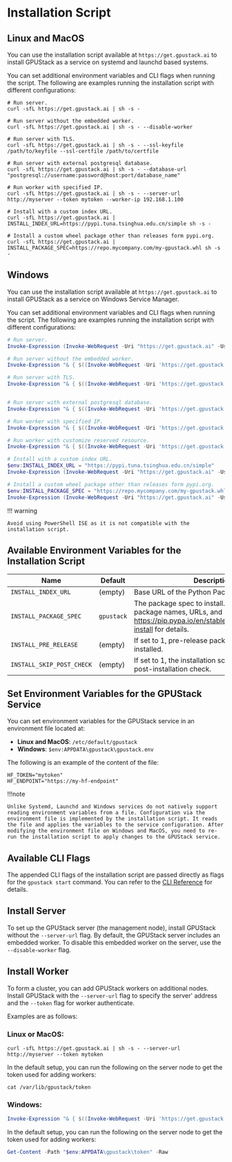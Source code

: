 # Installation Script

## Linux and MacOS

You can use the installation script available at `https://get.gpustack.ai` to install GPUStack as a service on systemd and launchd based systems.

You can set additional environment variables and CLI flags when running the script. The following are examples running the installation script with different configurations:

```shell
# Run server.
curl -sfL https://get.gpustack.ai | sh -s -

# Run server without the embedded worker.
curl -sfL https://get.gpustack.ai | sh -s - --disable-worker

# Run server with TLS.
curl -sfL https://get.gpustack.ai | sh -s - --ssl-keyfile /path/to/keyfile --ssl-certfile /path/to/certfile

# Run server with external postgresql database.
curl -sfL https://get.gpustack.ai | sh -s - --database-url "postgresql://username:password@host:port/database_name"

# Run worker with specified IP.
curl -sfL https://get.gpustack.ai | sh -s - --server-url http://myserver --token mytoken --worker-ip 192.168.1.100

# Install with a custom index URL.
curl -sfL https://get.gpustack.ai | INSTALL_INDEX_URL=https://pypi.tuna.tsinghua.edu.cn/simple sh -s -

# Install a custom wheel package other than releases form pypi.org.
curl -sfL https://get.gpustack.ai | INSTALL_PACKAGE_SPEC=https://repo.mycompany.com/my-gpustack.whl sh -s -
```

## Windows

You can use the installation script available at `https://get.gpustack.ai` to install GPUStack as a service on Windows Service Manager.

You can set additional environment variables and CLI flags when running the script. The following are examples running the installation script with different configurations:

```powershell
# Run server.
Invoke-Expression (Invoke-WebRequest -Uri "https://get.gpustack.ai" -UseBasicParsing).Content

# Run server without the embedded worker.
Invoke-Expression "& { $((Invoke-WebRequest -Uri 'https://get.gpustack.ai' -UseBasicParsing).Content) } -- --disable-worker"

# Run server with TLS.
Invoke-Expression "& { $((Invoke-WebRequest -Uri 'https://get.gpustack.ai' -UseBasicParsing).Content) } -- --ssl-keyfile 'C:\path\to\keyfile' --ssl-certfile 'C:\path\to\certfile'"


# Run server with external postgresql database.
Invoke-Expression "& { $((Invoke-WebRequest -Uri 'https://get.gpustack.ai' -UseBasicParsing).Content) } -- --database-url 'postgresql://username:password@host:port/database_name'"

# Run worker with specified IP.
Invoke-Expression "& { $((Invoke-WebRequest -Uri 'https://get.gpustack.ai' -UseBasicParsing).Content) } -- --server-url 'http://myserver' --token 'mytoken' --worker-ip '192.168.1.100'"

# Run worker with customize reserved resource.
Invoke-Expression "& { $((Invoke-WebRequest -Uri 'https://get.gpustack.ai' -UseBasicParsing).Content) } -- --server-url 'http://myserver' --token 'mytoken' --system-reserved '{""ram"":5, ""vram"":5}'"

# Install with a custom index URL.
$env:INSTALL_INDEX_URL = "https://pypi.tuna.tsinghua.edu.cn/simple"
Invoke-Expression (Invoke-WebRequest -Uri "https://get.gpustack.ai" -UseBasicParsing).Content

# Install a custom wheel package other than releases form pypi.org.
$env:INSTALL_PACKAGE_SPEC = "https://repo.mycompany.com/my-gpustack.whl"
Invoke-Expression (Invoke-WebRequest -Uri "https://get.gpustack.ai" -UseBasicParsing).Content
```

!!! warning

    Avoid using PowerShell ISE as it is not compatible with the installation script.

## Available Environment Variables for the Installation Script

| Name                      | Default    | Description                                                                                                                                                     |
| ------------------------- | ---------- | --------------------------------------------------------------------------------------------------------------------------------------------------------------- |
| `INSTALL_INDEX_URL`       | (empty)    | Base URL of the Python Package Index.                                                                                                                           |
| `INSTALL_PACKAGE_SPEC`    | `gpustack` | The package spec to install. It supports PYPI package names, URLs, and local paths. See https://pip.pypa.io/en/stable/cli/pip_install/#pip-install for details. |
| `INSTALL_PRE_RELEASE`     | (empty)    | If set to 1, pre-release packages will be installed.                                                                                                            |
| `INSTALL_SKIP_POST_CHECK` | (empty)    | If set to 1, the installation script will skip the post-installation check.                                                                                     |

## Set Environment Variables for the GPUStack Service

You can set environment variables for the GPUStack service in an environment file located at:

- **Linux and MacOS**: `/etc/default/gpustack`
- **Windows**: `$env:APPDATA\gpustack\gpustack.env`

The following is an example of the content of the file:

```shell
HF_TOKEN="mytoken"
HF_ENDPOINT="https://my-hf-endpoint"
```

!!!note

    Unlike Systemd, Launchd and Windows services do not natively support reading environment variables from a file. Configuration via the environment file is implemented by the installation script. It reads the file and applies the variables to the service configuration. After modifying the environment file on Windows and MacOS, you need to re-run the installation script to apply changes to the GPUStack service.

## Available CLI Flags

The appended CLI flags of the installation script are passed directly as flags for the `gpustack start` command. You can refer to the [CLI Reference](../cli-reference/start.md) for details.

## Install Server

To set up the GPUStack server (the management node), install GPUStack without the `--server-url` flag. By default, the GPUStack server includes an embedded worker. To disable this embedded worker on the server, use the `--disable-worker` flag.

## Install Worker

To form a cluster, you can add GPUStack workers on additional nodes. Install GPUStack with the `--server-url` flag to specify the server' address and the `--token` flag for worker authenticate.

Examples are as follows:

### Linux or MacOS:

```shell
curl -sfL https://get.gpustack.ai | sh -s - --server-url http://myserver --token mytoken
```

In the default setup, you can run the following on the server node to get the token used for adding workers:

```shell
cat /var/lib/gpustack/token
```

### Windows:

```powershell
Invoke-Expression "& { $((Invoke-WebRequest -Uri 'https://get.gpustack.ai' -UseBasicParsing).Content) } -- --server-url http://myserver --token mytoken"
```

In the default setup, you can run the following on the server node to get the token used for adding workers:

```powershell
Get-Content -Path "$env:APPDATA\gpustack\token" -Raw
```
